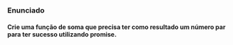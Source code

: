 ### Enunciado
#### Crie uma função de soma que precisa ter como resultado um número par para ter sucesso utilizando promise.
